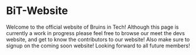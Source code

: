 # BiT-Website

Welcome to the official website of Bruins in Tech! Although this page is currently a work in progress please feel free to browse our meet the devs website, and get to know the contributors to our website! Also make sure to signup on the coming soon website! Looking forward to all future members!